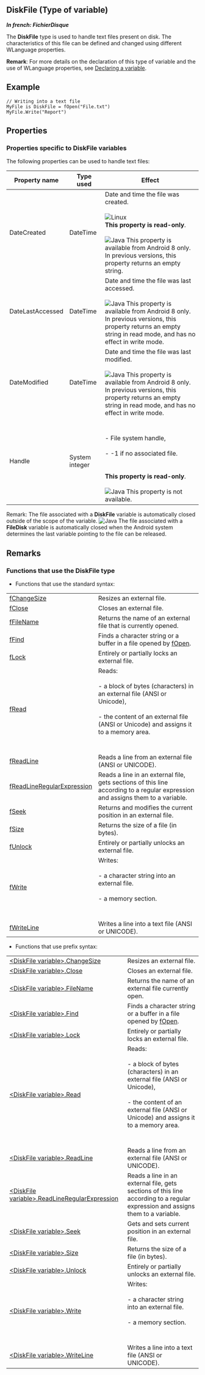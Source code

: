 
## DiskFile (Type of variable)

***In french: FichierDisque***
			
				



<a name="XUse"></a>
<a name="Use"></a>
<a name="description"></a>
The **DiskFile** type is used to handle text files present on disk. The characteristics of this file can be defined and changed using different WLanguage properties. 

**Remark**: For more details on the declaration of this type of variable and the use of WLanguage properties, see [Declaring a variable](../Motscles/1514032.md).
<a name="Example1"></a>
<a name="sample_code"></a>

## Example


```wl
// Writing into a text file
MyFile is DiskFile = fOpen("File.txt")
MyFile.Write("Report")
```





<a name="PROPS"></a>

## Properties


### Properties specific to **DiskFile** variables
<a name="properties_specific_diskfile_variables_ELTPARAGRAPHE000026"></a>

The following properties can be used to handle text files:

| Property name | Type used | Effect |
| --- | --- | --- |
| DateCreated | DateTime | Date and time the file was created.<br><br>![Linux](https://doc.pcsoft.fr/ext/images/us/LX.png) <br>**This property is read-only**.<br><br>![Java](https://doc.pcsoft.fr/ext/images/us/JAVA.png) This property is available from Android 8 only. In previous versions, this property returns an empty string. |
| DateLastAccessed | DateTime | Date and time the file was last accessed.<br><br>![Java](https://doc.pcsoft.fr/ext/images/us/JAVA.png) This property is available from Android 8 only. In previous versions, this property returns an empty string in read mode, and has no effect in write mode. |
| DateModified | DateTime | Date and time the file was last modified.<br><br>![Java](https://doc.pcsoft.fr/ext/images/us/JAVA.png) This property is available from Android 8 only. In previous versions, this property returns an empty string in read mode, and has no effect in write mode. |
| Handle | System integer | <br><br>- File system handle,<br><br>- -1 if no associated file.<br><br><br>**This property is read-only**.<br><br>![Java](https://doc.pcsoft.fr/ext/images/us/JAVA.png) This property is not available. |


Remark: The file associated with a **DiskFile** variable is automatically closed outside of the scope of the variable. 
![Java](https://doc.pcsoft.fr/ext/images/us/JAVA.png) The file associated with a **FileDisk** variable is automatically closed when the Android system determines the last variable pointing to the file can be released.
<a name="NOTE0"></a>

## Remarks
<a name="NOTE0_1"></a>


### Functions that use the DiskFile type
<a name="functions_that_use_the_diskfile_type_ELTPARAGRAPHE000098"></a>

- Functions that use the standard syntax: 
	


|   |   |
| --- | --- |
| [fChangeSize](../WDLang1/3036064.md) | Resizes an external file. |
| [fClose](../WDLang1/3036027.md) | Closes an external file. |
| [fFileName](../WDLang1/1000017290.md) | Returns the name of an external file that is currently opened. |
| [fFind](../WDLang1/1000020498.md) | Finds a character string or a buffer in a file opened by [fOpen](../WDLang1/3036036.md). |
| [fLock](../WDLang1/3036030.md) | Entirely or partially locks an external file. |
| [fRead](../WDLang1/3036048.md) | Reads:<br><br>	- a block of bytes (characters) in an external file (ANSI or Unicode),<br><br>	- the content of an external file (ANSI or Unicode) and assigns it to a memory area.<br><br><br> |
| [fReadLine](../WDLang1/3036031.md) | Reads a line from an external file (ANSI or UNICODE). |
| [fReadLineRegularExpression](../WDLang1/1000019746.md) | Reads a line in an external file, gets sections of this line according to a regular expression and assigns them to a variable. |
| [fSeek](../WDLang1/3036039.md) | Returns and modifies the current position in an external file. |
| [fSize](../WDLang1/3036055.md) | Returns the size of a file (in bytes). |
| [fUnlock](../WDLang1/3036020.md) | Entirely or partially unlocks an external file. |
| [fWrite](../WDLang1/3036014.md) | Writes:<br><br>	- a character string into an external file.<br><br>	- a memory section.<br><br><br> |
| [fWriteLine](../WDLang1/3036025.md) | Writes a line into a text file (ANSI or UNICODE). |

- Functions that use prefix syntax: 
	


|   |   |
| --- | --- |
| [&lt;DiskFile variable&gt;.ChangeSize](../WDLang1/1410089038.md) | Resizes an external file. |
| [&lt;DiskFile variable&gt;.Close](../WDLang1/1410089043.md) | Closes an external file. |
| [&lt;DiskFile variable&gt;.FileName](../WDLang1/1410089047.md) | Returns the name of an external file currently open. |
| [&lt;DiskFile variable&gt;.Find](../WDLang1/1410089039.md) | Finds a character string or a buffer in a file opened by [fOpen](../WDLang1/3036036.md). |
| [&lt;DiskFile variable&gt;.Lock](../WDLang1/1410089037.md) | Entirely or partially locks an external file. |
| [&lt;DiskFile variable&gt;.Read](../WDLang1/1410089044.md) | Reads:<br><br>	- a block of bytes (characters) in an external file (ANSI or Unicode),<br><br>	- the content of an external file (ANSI or Unicode) and assigns it to a memory area.<br><br><br> |
| [&lt;DiskFile variable&gt;.ReadLine](../WDLang1/1410089045.md) | Reads a line from an external file (ANSI or UNICODE). |
| [&lt;DiskFile variable&gt;.ReadLineRegularExpression](../WDLang1/1410089046.md) | Reads a line in an external file, gets sections of this line according to a regular expression and assigns them to a variable. |
| [&lt;DiskFile variable&gt;.Seek](../WDLang1/1410089048.md) | Gets and sets current position in an external file. |
| [&lt;DiskFile variable&gt;.Size](../WDLang1/1410089049.md) | Returns the size of a file (in bytes). |
| [&lt;DiskFile variable&gt;.Unlock](../WDLang1/1410089040.md) | Entirely or partially unlocks an external file. |
| [&lt;DiskFile variable&gt;.Write](../WDLang1/1410089041.md) | Writes:<br><br>	- a character string into an external file.<br><br>	- a memory section.<br><br><br> |
| [&lt;DiskFile variable&gt;.WriteLine](../WDLang1/1410089042.md) | Writes a line into a text file (ANSI or UNICODE). |





